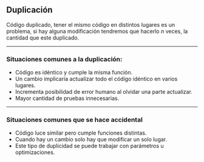 ## **Duplicación**
Código duplicado, tener el mismo código en distintos lugares es un problema, si hay alguna modificación tendremos que hacerlo _n_ veces, la cantidad que este duplicado.

---
### Situaciones comunes a la duplicación:
* Código es idéntico y cumple la misma función.
* Un cambio implicaría actualizar todo el código idéntico en varios lugares.
* Incrementa posibilidad de error humano al olvidar una parte actualizar.
* Mayor cantidad de pruebas innecesarias.
---
### Situaciones comunes que se hace accidental
* Código luce similar pero cumple funciones distintas.
* Cuando hay un cambio solo hay que modificar un solo lugar.
* Este tipo de duplicidad se puede trabajar con parámetros u optimizaciones.